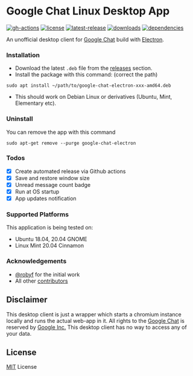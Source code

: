 # Google Chat Linux Desktop App

[![gh-actions](https://github.com/ankurk91/google-chat-electron-linux/workflows/release/badge.svg)](https://github.com/ankurk91/google-chat-electron-linux/actions)
[![license](https://badgen.net/github/license/ankurk91/google-chat-electron-linux)](https://github.com/ankurk91/google-chat-electron-linux)
[![latest-release](https://badgen.net/github/release/ankurk91/google-chat-electron-linux)](https://github.com/ankurk91/google-chat-electron-linux/tags)
[![downloads](https://img.shields.io/github/downloads/ankurk91/google-chat-electron-linux/total?style=flat)](https://github.com/ankurk91/google-chat-electron-linux/releases)
[![dependencies](https://img.shields.io/david/ankurk91/google-chat-electron-linux)](https://david-dm.org/ankurk91/google-chat-electron-linux)

An unofficial desktop client for [Google Chat](https://chat.google.com/) build with [Electron](https://www.electronjs.org/).

### Installation
* Download the latest `.deb` file from the [releases](https://github.com/ankurk91/google-chat-electron-linux/releases/latest) section.
* Install the package with this command: (correct the path)
```
sudo apt install ~/path/to/google-chat-electron-xxx-amd64.deb
```
* This should work on Debian Linux or derivatives (Ubuntu, Mint, Elementary etc).

### Uninstall
You can remove the app with this command
```
sudo apt-get remove --purge google-chat-electron
```

### Todos
* [x] Create automated release via Github actions
* [x] Save and restore window size 
* [x] Unread message count badge
* [x] Run at OS startup
* [x] App updates notification

### Supported Platforms
This application is being tested on:
* Ubuntu 18.04, 20.04 GNOME
* Linux Mint 20.04 Cinnamon

### Acknowledgements
* [@robyf](https://github.com/robyf) for the initial work
* All other [contributors](https://github.com/ankurk91/google-chat-electron-linux/graphs/contributors)

## Disclaimer
This desktop client is just a wrapper which starts a chromium instance locally and runs the actual web-app in it. 
All rights to the [Google Chat](https://chat.google.com/) is reserved by [Google Inc.](https://en.wikipedia.org/wiki/Google) 
This desktop client has no way to access any of your data.

## License
[MIT](LICENSE.txt) License
